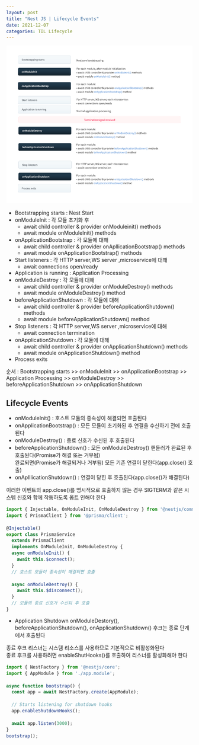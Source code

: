 ```yaml
---
layout: post
title: "Nest JS | Lifecycle Events"
date: 2021-12-07
categories: TIL Lifecycle
---
```


![](https://raw.githubusercontent.com/Action2theFuture/Action2theFuture.github.io/main/_posts/Images/lifecycle-events.png)

- Bootstrapping starts : Nest Start
- onModuleInit : 각 모듈 초기화 후 
    - await child controller & provider onModuleinit() methods 
    - await module onModuleInit() methods
- onApplicationBootstrap : 각 모듈에 대해
    - await child controller & provider onApllicationBootstrap() methods
    - await module onApplicationBootstrap() methods
- Start listeners : 각 HTTP server,WS server ,microservice에 대해
    - await connections open/ready
- Application is running : Application Processing
- onModuleDestroy : 각 모듈에 대해
    - await child controller & provider onModuleDestroy() methods
    - await module onModuleDestroy() method
- beforeApplicationShutdown : 각 모듈에 대해
    - await child controller & provider beforeApplicationShutdown() methods
    - await module beforeApplicationShutdown() method
- Stop listeners : 각 HTTP server,WS server ,microservice에 대해
    - await connection termination
- onApplicationShutdown : 각 모듈에 대해
    - await child controller & provider onApplicationShutdown() methods
    - await module onApplicationShutdown() method
- Process exits 

순서 : Bootstrapping starts >> onModuleInit >> onApplicationBootstrap >> Application Processing >> onModuleDestroy >> beforeApplicationShutdown >> onApplicationShutdown

## Lifecycle Events
- onModuleInit() : 호스트 모듈의 종속성이 해결되면 호출된다
- onApplicationBootstrap() : 모든 모듈이 초기화된 후 연결을 수신하기 전에 호출된다
- onModuleDestroy() : 종료 신호가 수신된 후 호출된다
- beforeApplicationShutdown() : 모든 onModuleDestroy() 핸들러가 완료된 후 호출된다(Promise가 해결 또는 거부됨)  
완료되면(Promise가 해결되거나 거부됨) 모든 기존 연결이 닫힌다(app.close() 호출)
- onAplllicationShutdown() : 연결이 닫힌 후 호출된다(app.close()가 해결된다)

이러한 이벤트의 app.close()를 명시적으로 호출하지 않는 경우 SIGTERM과 같은 시스템 신호와 함께 작동하도록 옵트 인해야 한다

```JavaScript
import { Injectable, OnModuleInit, OnModuleDestroy } from '@nestjs/common';
import { PrismaClient } from '@prisma/client';

@Injectable()
export class PrismaService
  extends PrismaClient
  implements OnModuleInit, OnModuleDestroy {
  async onModuleInit() {
    await this.$connect();
  }
  // 호스트 모듈이 종속성이 해결되면 호출 

  async onModuleDestroy() {
    await this.$disconnect();
  } 
  // 모듈의 종료 신호가 수신되 후 호출
}
```

- Application Shutdown
onModuleDestory(), beforeApplicationShutdown(), onApplicationShutdown() 후크는 종료 단계에서 호출된다

종료 후크 리스너는 시스템 리소스를 사용하므로 기본적으로 비활성화된다  
종료 후크를 사용하려면 enableShutHooks()를 호출하여 리스너를 활성화해야 한다 

```JavaScript
import { NestFactory } from '@nestjs/core';
import { AppModule } from './app.module';

async function bootstrap() {
  const app = await NestFactory.create(AppModule);

  // Starts listening for shutdown hooks
  app.enableShutdownHooks();

  await app.listen(3000);
}
bootstrap();
```